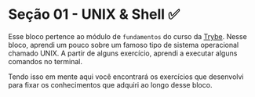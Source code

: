 # Seção 01 - UNIX & Shell :white_check_mark:

Esse bloco pertence ao módulo de `fundamentos` do curso da [Trybe](https://www.betrybe.com/). Nesse bloco, aprendi um pouco sobre um famoso tipo de sistema operacional chamado UNIX. A partir de alguns exercício, aprendi a executar alguns comandos no terminal.

Tendo isso em mente aqui você encontrará os exercícios que desenvolvi para fixar os conhecimentos que adquiri ao longo desse bloco.